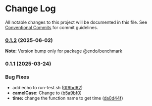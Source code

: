 # Change Log

All notable changes to this project will be documented in this file.
See [Conventional Commits](https://conventionalcommits.org) for commit guidelines.

### [0.1.2](https://github.com/endojs/endo/compare/@endo/benchmark@0.1.1...@endo/benchmark@0.1.2) (2025-06-02)

**Note:** Version bump only for package @endo/benchmark





### 0.1.1 (2025-03-24)


### Bug Fixes

* add echo to run-test.sh ([0f9bd62](https://github.com/endojs/endo/commit/0f9bd62f853758ea70d11e67ec333924d2c7da3a))
* **camelCase:** Change  to ([b5a9bf0](https://github.com/endojs/endo/commit/b5a9bf0944c6d96f630e7a1dd5c83f40d371a988))
* **time:** change the function name to get time ([da0d44f](https://github.com/endojs/endo/commit/da0d44fdfe5de0c96abe1493c2ddf23d8cabff20))
